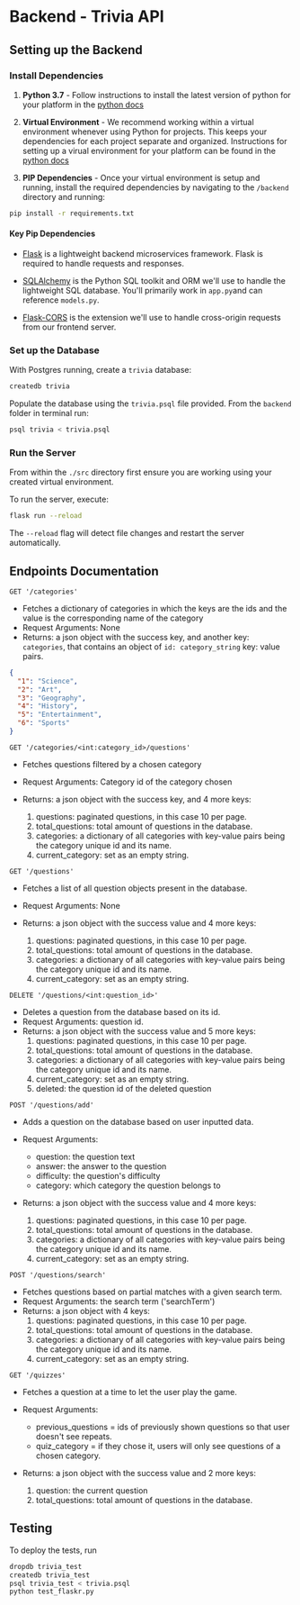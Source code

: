 # Backend - Trivia API

## Setting up the Backend

### Install Dependencies

1. **Python 3.7** - Follow instructions to install the latest version of python for your platform in the [python docs](https://docs.python.org/3/using/unix.html#getting-and-installing-the-latest-version-of-python)

2. **Virtual Environment** - We recommend working within a virtual environment whenever using Python for projects. This keeps your dependencies for each project separate and organized. Instructions for setting up a virual environment for your platform can be found in the [python docs](https://packaging.python.org/guides/installing-using-pip-and-virtual-environments/)

3. **PIP Dependencies** - Once your virtual environment is setup and running, install the required dependencies by navigating to the `/backend` directory and running:

```bash
pip install -r requirements.txt
```

#### Key Pip Dependencies

- [Flask](http://flask.pocoo.org/) is a lightweight backend microservices framework. Flask is required to handle requests and responses.

- [SQLAlchemy](https://www.sqlalchemy.org/) is the Python SQL toolkit and ORM we'll use to handle the lightweight SQL database. You'll primarily work in `app.py`and can reference `models.py`.

- [Flask-CORS](https://flask-cors.readthedocs.io/en/latest/#) is the extension we'll use to handle cross-origin requests from our frontend server.

### Set up the Database

With Postgres running, create a `trivia` database:

```bash
createdb trivia
```

Populate the database using the `trivia.psql` file provided. From the `backend` folder in terminal run:

```bash
psql trivia < trivia.psql
```

### Run the Server

From within the `./src` directory first ensure you are working using your created virtual environment.

To run the server, execute:

```bash
flask run --reload
```

The `--reload` flag will detect file changes and restart the server automatically.


## Endpoints Documentation

`GET '/categories'`
- Fetches a dictionary of categories in which the keys are the ids and the value is the corresponding name of the category
- Request Arguments: None
- Returns: a json object with the success key, and another key: `categories`, that contains an object of `id: category_string` key: value pairs.

```json
{
  "1": "Science",
  "2": "Art",
  "3": "Geography",
  "4": "History",
  "5": "Entertainment",
  "6": "Sports"
}
```

`GET '/categories/<int:category_id>/questions'`
- Fetches questions filtered by a chosen category
- Request Arguments: Category id of the category chosen
- Returns: a json object with the success key, and 4 more keys:

    1. questions: paginated questions, in this case 10 per page. 
    2. total_questions: total amount of questions in the database. 
    3. categories: a dictionary of all categories with key-value pairs being the category unique id and its name. 
    4. current_category: set as an empty string.  



`GET '/questions'`
- Fetches a list of all question objects present in the database.
- Request Arguments: None
- Returns: a json object with the success value and 4 more keys:

    1. questions: paginated questions, in this case 10 per page. 
    2. total_questions: total amount of questions in the database. 
    3. categories: a dictionary of all categories with key-value pairs being the category unique id and its name. 
    4. current_category: set as an empty string. 

`DELETE '/questions/<int:question_id>'`
- Deletes a question from the database based on its id.
- Request Arguments: question id.
- Returns: a json object with the success value and 5 more keys:
    1. questions: paginated questions, in this case 10 per page. 
    2. total_questions: total amount of questions in the database. 
    3. categories: a dictionary of all categories with key-value pairs being the category unique id and its name. 
    4. current_category: set as an empty string. 
    5. deleted: the question id of the deleted question 

`POST '/questions/add'`
- Adds a question on the database based on user inputted data. 
- Request Arguments: 
    * question: the question text
    * answer: the answer to the question
    * difficulty: the question's difficulty
    * category: which category the question belongs to

- Returns: a json object with the success value and 4 more keys:
    1. questions: paginated questions, in this case 10 per page. 
    2. total_questions: total amount of questions in the database. 
    3. categories: a dictionary of all categories with key-value pairs being the category unique id and its name. 
    4. current_category: set as an empty string. 

`POST '/questions/search'`
- Fetches questions based on partial matches with a given search term. 
- Request Arguments: the search term ('searchTerm')
- Returns: a json object with 4 keys:
    1. questions: paginated questions, in this case 10 per page. 
    2. total_questions: total amount of questions in the database. 
    3. categories: a dictionary of all categories with key-value pairs being the category unique id and its name. 
    4. current_category: set as an empty string. 

`GET '/quizzes'`
- Fetches a question at a time to let the user play the game.
- Request Arguments: 
    * previous_questions = ids of previously shown questions so that user doesn't see repeats. 
    * quiz_category = if they chose it, users will only see questions of a chosen category. 
- Returns: a json object with the success value and 2 more keys:

    1. question: the current question
    2. total_questions: total amount of questions in the database. 

## Testing

To deploy the tests, run

```bash
dropdb trivia_test
createdb trivia_test
psql trivia_test < trivia.psql
python test_flaskr.py
```
